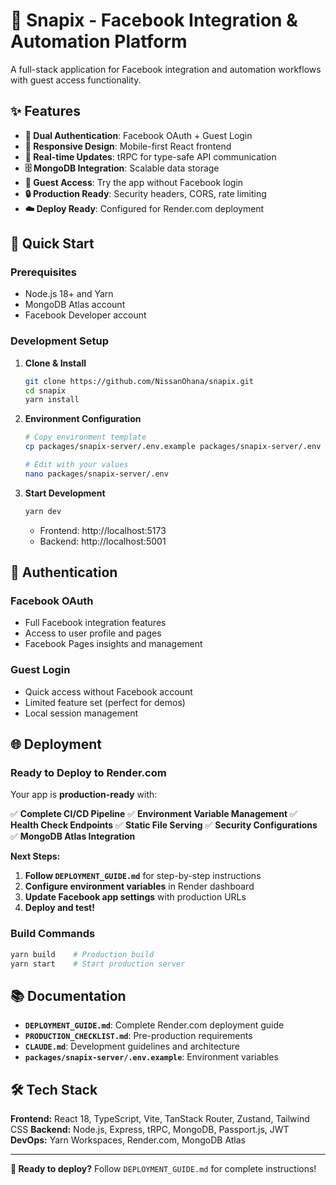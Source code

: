 # 🚀 Snapix - Facebook Integration & Automation Platform

A full-stack application for Facebook integration and automation workflows with guest access functionality.

## ✨ Features

- **🔐 Dual Authentication**: Facebook OAuth + Guest Login
- **📱 Responsive Design**: Mobile-first React frontend
- **🔄 Real-time Updates**: tRPC for type-safe API communication
- **🗄️ MongoDB Integration**: Scalable data storage
- **🎯 Guest Access**: Try the app without Facebook login
- **🔒 Production Ready**: Security headers, CORS, rate limiting
- **☁️ Deploy Ready**: Configured for Render.com deployment

## 🚀 Quick Start

### Prerequisites
- Node.js 18+ and Yarn
- MongoDB Atlas account
- Facebook Developer account

### Development Setup

1. **Clone & Install**
   ```bash
   git clone https://github.com/NissanOhana/snapix.git
   cd snapix
   yarn install
   ```

2. **Environment Configuration**
   ```bash
   # Copy environment template
   cp packages/snapix-server/.env.example packages/snapix-server/.env
   
   # Edit with your values
   nano packages/snapix-server/.env
   ```

3. **Start Development**
   ```bash
   yarn dev
   ```
   - Frontend: http://localhost:5173
   - Backend: http://localhost:5001

## 🔐 Authentication

### Facebook OAuth
- Full Facebook integration features
- Access to user profile and pages
- Facebook Pages insights and management

### Guest Login
- Quick access without Facebook account
- Limited feature set (perfect for demos)
- Local session management

## 🌐 Deployment

### Ready to Deploy to Render.com

Your app is **production-ready** with:

✅ **Complete CI/CD Pipeline**
✅ **Environment Variable Management** 
✅ **Health Check Endpoints**
✅ **Static File Serving**
✅ **Security Configurations**
✅ **MongoDB Atlas Integration**

**Next Steps:**
1. **Follow `DEPLOYMENT_GUIDE.md`** for step-by-step instructions
2. **Configure environment variables** in Render dashboard
3. **Update Facebook app settings** with production URLs
4. **Deploy and test!**

### Build Commands
```bash
yarn build    # Production build
yarn start    # Start production server
```

## 📚 Documentation

- **`DEPLOYMENT_GUIDE.md`**: Complete Render.com deployment guide
- **`PRODUCTION_CHECKLIST.md`**: Pre-production requirements
- **`CLAUDE.md`**: Development guidelines and architecture
- **`packages/snapix-server/.env.example`**: Environment variables

## 🛠️ Tech Stack

**Frontend:** React 18, TypeScript, Vite, TanStack Router, Zustand, Tailwind CSS
**Backend:** Node.js, Express, tRPC, MongoDB, Passport.js, JWT
**DevOps:** Yarn Workspaces, Render.com, MongoDB Atlas

---

**🎯 Ready to deploy?** Follow `DEPLOYMENT_GUIDE.md` for complete instructions!